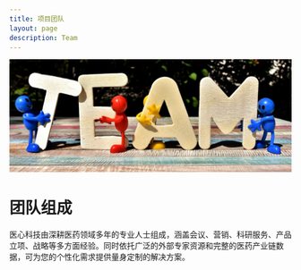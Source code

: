 ```yaml
---
title: 项目团队
layout: page
description: Team
---
```


![Handshake](/images/illustrations/team.svg)

# 团队组成

医心科技由深耕医药领域多年的专业人士组成，涵盖会议、营销、科研服务、产品立项、战略等多方面经验。同时依托广泛的外部专家资源和完整的医药产业链数据，可为您的个性化需求提供量身定制的解决方案。
